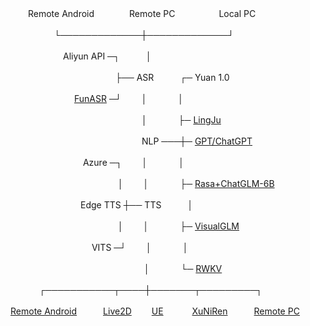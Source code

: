 　　Remote Android　　　　Remote PC　　　　　Local PC
 
　　　　　└─────────────┼─────────────┘
                
                
　　　　　　Aliyun API ─┐　　　│
      
            
　　　　　　　　　　　　├── ASR　　　┌─ Yuan 1.0
            
            
　　　　　　　 [FunASR](https://www.bilibili.com/video/BV1qs4y1g74e) ─┘　　 │　　 　 │
                
　　　　　　　　　　　　　　　│　　 　 ├─ [LingJu](https://www.bilibili.com/video/BV1NW4y1D76a/)
                
　　　　　　　　　　　　　　　NLP ───┼─ [GPT/ChatGPT](https://www.bilibili.com/video/BV1Dg4y1V7pn)
                
　　　　　　　　 Azure ─┐　　 │　　 　 │
         
　　　　　　　　　　　　 │　　 │　　 　 ├─ [Rasa+ChatGLM-6B](https://www.bilibili.com/video/BV1D14y1f7pr)
            
　　　　　　　　Edge TTS ┼── TTS　　　│
       
　　　　　　　　　　　　 │　　 │　　 　 ├─ [VisualGLM](https://www.bilibili.com/video/BV1mP411Q7mj)
            
　　　　　　　　　 VITS ─┘　　 │　　 　 │
         
　　　　　　　　　　　　　　　 │　　 　 └─ [RWKV](https://www.bilibili.com/video/BV1yu41157zB)
                
　　　 ┌───────────┬────┼───────┬─────────┐
   
[Remote Android](https://www.bilibili.com/video/BV1FF411X7sW/?spm_id_from=333.788&vd_source=1364af6ac23a05600acd8f8415936944)　　　[Live2D](https://www.bilibili.com/video/BV1sx4y1d775/?vd_source=564eede213b9ddfa9a10f12e5350fd64)　　 [UE](https://www.bilibili.com/read/cv25133736)　　　 [XuNiRen](https://www.bilibili.com/read/cv24997550)　　　[Remote PC](https://www.bilibili.com/video/BV1FF411X7sW/?spm_id_from=333.788&vd_source=1364af6ac23a05600acd8f8415936944)
